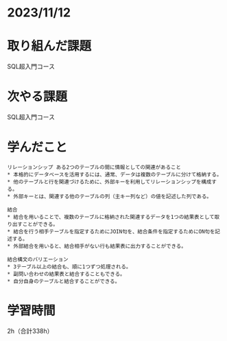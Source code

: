 # 2023/11/12
# 取り組んだ課題
SQL超入門コース
  
# 次やる課題
SQL超入門コース

# 学んだこと
```
リレーションシップ ある2つのテーブルの間に情報としての関連があること
* 本格的にデータベースを活用するには、通常、データは複数のテーブルに分けて格納する。
* 他のテーブルと行を関連づけるために、外部キーを利用してリレーションシップを構成する。
* 外部キーとは、関連する他のテーブルの列（主キー列など）の値を記述した列である。

結合
* 結合を用いることで、複数のテーブルに格納された関連するデータを1つの結果表として取り出すことができる。
* 結合を行う相手テーブルを指定するためにJOIN句を、結合条件を指定するためにON句を記述する。
* 外部結合を用いると、結合相手がない行も結果表に出力することができる。

結合構文のバリエーション
* 3テーブル以上の結合も、順に1つずつ処理される。
* 副問い合わせの結果表と結合することもできる。
* 自分自身のテーブルと結合することができる。
```

# 学習時間
2h（合計338h）
